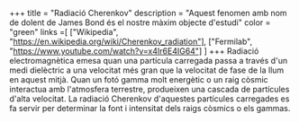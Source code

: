 +++
title = "Radiació Cherenkov"
description = "Aquest fenomen amb nom de dolent de James Bond és el nostre màxim objecte d'estudi"
color = "green"
links =[
  ["Wikipedia", "https://en.wikipedia.org/wiki/Cherenkov_radiation"],
  ["Fermilab", "https://www.youtube.com/watch?v=x4Ir6E4IG64"]
]
+++
Radiació electromagnètica emesa quan una partícula carregada passa a través d'un medi dielèctric a una velocitat més gran que la velocitat de fase de la llum en aquest mitjà.
Quan un fotó gamma molt energètic o un raig còsmic interactua amb l'atmosfera terrestre, produeixen una cascada de partícules d'alta velocitat. La radiació Cherenkov d'aquestes partícules carregades es fa servir per determinar la font i intensitat dels raigs còsmics o els gammas.
